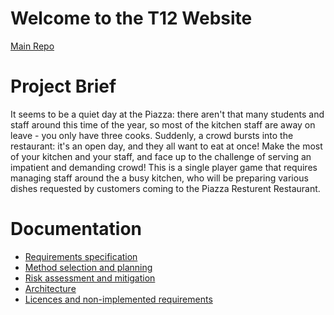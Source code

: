 # Welcome to the T12 Website

[Main Repo](https://github.com/Ben3122/T12officialCookingPizza)

# Project Brief

It seems to be a quiet day at the Piazza: there aren't that many students and staff around 
this time of the year, so most of the kitchen staff are away on leave - you only have three
cooks. Suddenly, a crowd bursts into the restaurant: it's an open day, and they all want to eat
at once! Make the most of your kitchen and your staff, and face up to the challenge of
serving an impatient and demanding crowd!
This is a single player game that requires managing staff around the a busy kitchen, who will be preparing
various dishes requested by customers coming to the Piazza Resturent Restaurant.

# Documentation

- [Requirements specification](pdf/Req1.pdf)
- [Method selection and planning](pdf/Plan1.pdf)
- [Risk assessment and mitigation](pdf/Risk1.pdf)
- [Architecture](pdf/Arch1.pdf)
- [Licences and non-implemented requirements](pdf/Impl1.pdf)


